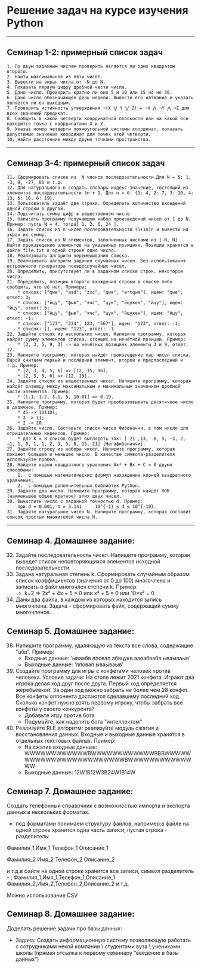# Решение задач на курсе изучения Python
---
## Семинар 1-2: примерный список задач
    1. По двум заданным числам проверить является ли одно квадратом второго.
    2. Найти максимальное из пяти чисел.
    3. Вывести на экран числа от -N до N.
    4. Показать первую цифру дробной части числа.
    5. Дано число. Проверить кратно ли оно 5 и 10 или 15 но не 30.
    6. Дано число обозначающее день недели. Вывести его название и указать является ли он выходным.
    7. Проверить истинность утверждения ¬(X ⋁ Y ⋁ Z) = ¬X ⋀ ¬Y ⋀ ¬Z для всех значений предикат.
    8. Сообщить в какой четверти координатной плоскости или на какой оси находится точка с координатами Х и У. 
    9. Указав номер четверти прямоугольной системы координат, показать допустимые значения координат для точек этой четверти.
    10. Найти расстояние между двумя точками пространства.
---

## Семинар 3-4: примерный список задач
    11. Сформировать список из  N членов последовательности.Для N = 5: 1, -3, 9, -27, 81 и т.д.
    12. Для натурального n создать словарь индекс-значение, состоящий из элементов последовательности 3n + 1. Для n = 6: {1: 4, 2: 7, 3: 10, 4: 13, 5: 16, 6: 19}.
    13. Пользователь задаёт две строки. Определить количество вхождений одной строки в другой.
    14. Подсчитать сумму цифр в вещественном числе.
    15. Написать программу получающую набор произведений чисел от 1 до N. Пример: пусть N = 4, тогда[ 1, 2, 6, 24 ].
    16. Задать список из n чисел последовательности (1+1n)n и вывести на экран их сумму.
    17. Задать список из N элементов, заполненных числами из [-N, N]. Найти произведение элементов на указанных позициях. Позиции хранятся в файле file.txt в одной строке одно число.
    18. Реализовать алгоритм перемешивания списка. 
    19. Реализовать алгоритм задания случайных чисел. Без использования встроенного генератора псевдослучайных чисел.
    20. Определить, присутствует ли в заданном списке строк, некоторое число.
    21. Определить, позицию второго вхождения строки в списке либо сообщить, что её нет. Примеры:  
        * список: ["qwe", "asd", "zxc", "qwe", "ertqwe"], ищем: "qwe", ответ: 3;  
        * список: ["йцу", "фыв", "ячс", "цук", "йцукен", "йцу"], ищем: "йцу", ответ: 5;  
        * список: ["йцу", "фыв", "ячс", "цук", "йцукен"], ищем: "йцу", ответ: -1;  
        * список: ["123", "234", 123, "567"], ищем: "123", ответ: -1;  
        * список: [], ищем: "123", ответ: -1.
    22.	Задайте список из нескольких чисел. Напишите программу, которая найдёт сумму элементов списка, стоящих на нечётной позиции. Пример:
        * [2, 3, 5, 9, 3] -> на нечётных позициях элементы 3 и 9, ответ: 12.
    23.	Напишите программу, которая найдёт произведение пар чисел списка. Парой считаем первый и последний элемент, второй и предпоследний и т.д. Пример:
        * [2, 3, 4, 5, 6] => [12, 15, 16];
        * [2, 3, 5, 6] => [12, 15].
    24.	Задайте список из вещественных чисел. Напишите программу, которая найдёт разницу между максимальным и минимальным значением дробной части элементов. Пример:
        * [1.1, 1.2, 3.1, 5, 10.01] => 0.19.
    25.	Напишите программу, которая будет преобразовывать десятичное число в двоичное. Пример:
        * 45 -> 101101;
        * 3 -> 11;
        * 2 -> 10.
    26.	Задайте число. Составьте список чисел Фибоначчи, в том числе для отрицательных индексов. Пример:
        * для k = 8 список будет выглядеть так: [-21 ,13, -8, 5, −3, 2, −1, 1, 0, 1, 1, 2, 3, 5, 8, 13, 21] [Негафибоначчи].
    27.	Задайте строку из набора чисел. Напишите программу, которая покажет большее и меньшее число. В качестве символа-разделителя используйте пробел.
    28.	Найдите корни квадратного уравнения Ax² + Bx + C = 0 двумя способами:
        1.	с помощью математических формул нахождения корней квадратного уравнения;
        2.	с помощью дополнительных библиотек Python.
    29.	Задайте два числа. Напишите программу, которая найдёт НОК (наименьшее общее кратное) этих двух чисел.
    30. Вычислить число c заданной точностью d. Пример:
        при d = 0.001, π = 3.141     10^{-1} ≤ d ≤ 10^{-10}.
    31. Задайте натуральное число N. Напишите программу, которая составит список простых множителей числа N.
---

## Семинар 4. Домашнее задание:


32. Задайте последовательность чисел. Напишите программу, которая выведет список неповторяющихся элементов исходной последовательности.
33. Задана натуральная степень k. Сформировать случайным образом список коэффициентов (значения от 0 до 100) многочлена и записать в файл многочлен степени k. Пример:
    * k=2 => 2x² + 4x + 5 = 0 или x² + 5 = 0 или 10*x² = 0
34. Даны два файла, в каждом из которых находится запись многочлена. Задача - сформировать файл, содержащий сумму многочленов.

## Семинар 5. Домашнее задание:
38. Напишите программу, удаляющую из текста все слова, содержащие "абв". Пример:
    * Входные данные: 'ываабв лповап абвцукв алоабвабв ываываыв'
    * Выходные данные: 'лповап ываываыв'
39. Создайте программу для игры с конфетами человек против человека. Условие задачи: На столе лежит 2021 конфета. Играют два игрока делая ход друг после друга. Первый ход определяется жеребьёвкой. За один ход можно забрать не более чем 28 конфет. Все конфеты оппонента достаются сделавшему последний ход. Сколько конфет нужно взять первому игроку, чтобы забрать все конфеты у своего конкурента?
    * Добавьте игру против бота
    * Подумайте, как наделить бота "интеллектом"
41.	Реализуйте RLE алгоритм: реализуйте модуль сжатия и восстановления данных. Входные и выходные данные хранятся в отдельных текстовых файлах. Пример:
    * На сжатие входные данные: WWWWWWWWWWWWBWWWWWWWWWWWWBBBWWWWWWWWWWWWWWWWWWWWWWWWBWWWWWWWWWWWWWW
    * Выходные данные:          12W1B12W3B24W1B14W

## Семинар 7. Домашнее задание:
Создать телефонный справочник с возможностью импорта и экспорта данных в нескольких форматах.
* под форматами понимаем структуру файлов, например:в файле на одной строке хранится одна часть записи, пустая строка - разделитель:

Фамилия_1
Имя_1
Телефон_1
Описание_1

Фамилия_2
Имя_2
Телефон_2
Описание_2

и т.д.в файле на одной строке хранится все записи, символ разделитель - ;
Фамилия_1,Имя_1,Телефон_1,Описание_1
Фамилия_2,Имя_2,Телефон_2,Описание_2
и т.д.

Можно использование CSV

## Семинар 8. Домашнее задание:
Доделать решение задачи про базы данных: 
* Задача: Создать информационную систему позволяющую работать с сотрудниками некой компании \ студентами вуза \ учениками школы (прямая отсылка к первому семинару “введение в базы данных”)

